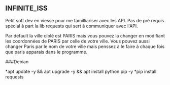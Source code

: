 ## INFINITE_ISS

Petit soft dev en viesse pour me familliariser avec les API.
Pas de pré requis spécial à part la lib requests qui sert à communiquer avec l'API.

Par default la ville ciblé est PARIS mais vous pouvez la changer en modifiant les coordonnées de PARIS par celle de votre ville.
Vous pouvez aussi changer Paris par le nom de votre ville mais penssez à le faire à chaque fois que paris apparais dans le programme.

###Debian

*apt update -y && apt upgrade -y && apt install python pip -y
*pip install requests

